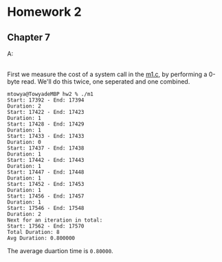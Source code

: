 # Homework 2

## Chapter 7

A: 

<br />First we measure the cost of a system call in the [m1.c](./m1.c), by performing a 0-byte read. We'll do this twice, one seperated and one combined.

```
mtowya@TowyadeMBP hw2 % ./m1
Start: 17392 - End: 17394
Duration: 2
Start: 17422 - End: 17423
Duration: 1
Start: 17428 - End: 17429
Duration: 1
Start: 17433 - End: 17433
Duration: 0
Start: 17437 - End: 17438
Duration: 1
Start: 17442 - End: 17443
Duration: 1
Start: 17447 - End: 17448
Duration: 1
Start: 17452 - End: 17453
Duration: 1
Start: 17456 - End: 17457
Duration: 1
Start: 17546 - End: 17548
Duration: 2
Next for an iteration in total:
Start: 17562 - End: 17570
Total Duration: 8
Avg Duration: 0.800000
```

The average duartion time is `0.80000`. <br/>